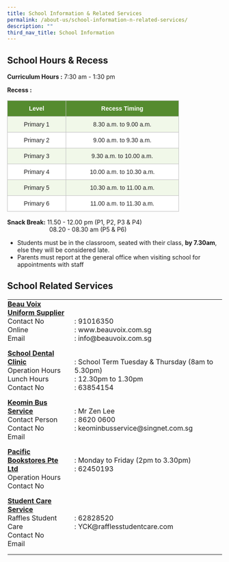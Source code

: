 ```yaml
---
title: School Information & Related Services
permalink: /about-us/school-information-n-related-services/
description: ""
third_nav_title: School Information
---
```


School Hours & Recess
---------------------

  
**Curriculum Hours :** 7:30 am - 1:30 pm     
  
**Recess :**
<style type="text/css">
.tg  {border-collapse:collapse;border-spacing:0;}
.tg td{border-color:black;border-style:solid;border-width:1px;font-family:Arial, sans-serif;font-size:14px;
  overflow:hidden;padding:10px 5px;word-break:normal;}
.tg th{border-color:black;border-style:solid;border-width:1px;font-family:Arial, sans-serif;font-size:14px;
  font-weight:normal;overflow:hidden;padding:10px 5px;word-break:normal;}
.tg .tg-zgkh{background-color:#558B2F;border-color:#c0c0c0;color:#FFF;font-weight:bold;text-align:center;vertical-align:middle}
.tg .tg-gmq1{background-color:#F1F8E9;border-color:#c0c0c0;color:#222;text-align:center;vertical-align:middle}
.tg .tg-tv98{background-color:#FFF;border-color:#c0c0c0;color:#222;text-align:center;vertical-align:middle}
</style>
<table class="tg" style="undefined;table-layout: fixed; width: 402px">
<colgroup>
<col style="width: 137.003906px">
<col style="width: 265.003906px">
</colgroup>
<thead>
  <tr>
    <th class="tg-zgkh"><span style="color:#FFF;background-color:#558B2F">Level</span></th>
    <th class="tg-zgkh"><span style="color:#FFF;background-color:#558B2F">Recess Timing</span></th>
  </tr>
</thead>
<tbody>
  <tr>
    <td class="tg-gmq1"><span style="color:#222;background-color:#F1F8E9">Primary 1</span></td>
    <td class="tg-gmq1"><span style="color:#222;background-color:#F1F8E9">8.30 a.m. to 9.00 a.m.</span></td>
  </tr>
  <tr>
    <td class="tg-tv98"><span style="color:#222;background-color:#FFF">Primary 2</span></td>
    <td class="tg-tv98"><span style="color:#222;background-color:#FFF">9.00 a.m. to 9.30 a.m.</span><br></td>
  </tr>
  <tr>
    <td class="tg-gmq1"><span style="color:#222;background-color:#F1F8E9">Primary 3</span></td>
    <td class="tg-gmq1"><span style="color:#222;background-color:#F1F8E9">9.30 a.m. to 10.00 a.m.</span></td>
  </tr>
  <tr>
    <td class="tg-tv98"><span style="color:#222;background-color:#FFF">Primary 4</span></td>
    <td class="tg-tv98"><span style="color:#222;background-color:#FFF">10.00 a.m. to 10.30 a.m.</span></td>
  </tr>
  <tr>
    <td class="tg-gmq1"><span style="color:#222;background-color:#F1F8E9">Primary 5</span></td>
    <td class="tg-gmq1"><span style="color:#222;background-color:#F1F8E9">10.30 a.m. to 11.00 a.m.</span></td>
  </tr>
  <tr>
    <td class="tg-tv98"><span style="color:#222;background-color:#FFF">Primary 6</span></td>
    <td class="tg-tv98"><span style="color:#222;background-color:#FFF">11.00 a.m. to 11.30 a.m.</span></td>
  </tr>
</tbody>
</table>

**Snack Break:** 11.50 - 12.00 pm (P1, P2, P3 & P4)  
                         08.20 - 08.30 am (P5 & P6)  
  

*   Students must be in the classroom, seated with their class, **by 7.30am**, else they will be considered late.
*   Parents must report at the general office when visiting school for appointments with staff

School Related Services
-----------------------

  

<table class="ives_tab_kosong ive_eobj_left" style="margin: 0px 10px 0px 0px; outline: 0px; padding: 0px; border-collapse: collapse; float: left; border: 1px solid transparent; table-layout: fixed;"><tbody style="margin: 0px; outline: 0px; padding: 0px;"><tr style="margin: 0px; outline: 0px; padding: 0px;"><td style="margin: 0px; outline: 0px; padding: 0px 15px 15px 0px; vertical-align: top; width: 200px;"><u style="margin: 0px; outline: 0px; padding: 0px;"><b style="margin: 0px; outline: 0px; padding: 0px;">Beau Voix Uniform Supplier<br style="margin: 0px; outline: 0px; padding: 0px;"></b></u><span style="margin: 0px; outline: 0px; padding: 0px; font-weight: normal;">Contact No</span><br style="margin: 0px; outline: 0px; padding: 0px; font-weight: 400;"><span style="margin: 0px; outline: 0px; padding: 0px; font-weight: 400;">Online</span><br style="margin: 0px; outline: 0px; padding: 0px; font-weight: 400;"><span style="margin: 0px; outline: 0px; padding: 0px; font-weight: 400;">Email</span><u style="margin: 0px; outline: 0px; padding: 0px;"><br style="margin: 0px; outline: 0px; padding: 0px;"></u></td><td style="margin: 0px; outline: 0px; padding: 0px 15px 15px 0px; vertical-align: top; width: 400px;"><span style="margin: 0px; outline: 0px; padding: 0px; font-weight: 400;"><br style="margin: 0px; outline: 0px; padding: 0px;"><br style="margin: 0px; outline: 0px; padding: 0px;">: 91016350</span><br style="margin: 0px; outline: 0px; padding: 0px; font-weight: 400;"><span style="margin: 0px; outline: 0px; padding: 0px; font-weight: 400;">: www.beauvoix.com.sg</span><br style="margin: 0px; outline: 0px; padding: 0px; font-weight: 400;"><span style="margin: 0px; outline: 0px; padding: 0px; font-weight: 400;">: info@beauvoix.com.sg</span><br style="margin: 0px; outline: 0px; padding: 0px;"></td></tr><tr style="margin: 0px; outline: 0px; padding: 0px;"><td style="margin: 0px; outline: 0px; padding: 0px 15px 15px 0px; vertical-align: top;"><u style="margin: 0px; outline: 0px; padding: 0px; font-weight: bold;">School Dental Clinic<br style="margin: 0px; outline: 0px; padding: 0px;"></u>Operation Hours<br style="margin: 0px; outline: 0px; padding: 0px;">Lunch Hours<br style="margin: 0px; outline: 0px; padding: 0px;">Contact No<br style="margin: 0px; outline: 0px; padding: 0px;"></td><td style="margin: 0px; outline: 0px; padding: 0px 15px 15px 0px; vertical-align: top;"><b style="margin: 0px; outline: 0px; padding: 0px;"><u style="margin: 0px; outline: 0px; padding: 0px;"><br style="margin: 0px; outline: 0px; padding: 0px;"></u></b>: School Term Tuesday &amp; Thursday (8am to 5.30pm)<br style="margin: 0px; outline: 0px; padding: 0px;">: 12.30pm to 1.30pm<br style="margin: 0px; outline: 0px; padding: 0px;">: 63854154<br style="margin: 0px; outline: 0px; padding: 0px;"></td></tr><tr style="margin: 0px; outline: 0px; padding: 0px;"><td style="margin: 0px; outline: 0px; padding: 0px 15px 15px 0px; vertical-align: top;"><b style="margin: 0px; outline: 0px; padding: 0px;"><u style="margin: 0px; outline: 0px; padding: 0px;">Keomin Bus Service<br style="margin: 0px; outline: 0px; padding: 0px;"></u></b>Contact Person<br style="margin: 0px; outline: 0px; padding: 0px;">Contact No<br style="margin: 0px; outline: 0px; padding: 0px;">Email<br style="margin: 0px; outline: 0px; padding: 0px;"></td><td style="margin: 0px; outline: 0px; padding: 0px 15px 15px 0px; vertical-align: top;"><br style="margin: 0px; outline: 0px; padding: 0px;">: Mr Zen Lee<br style="margin: 0px; outline: 0px; padding: 0px;">: 8620 0600<br style="margin: 0px; outline: 0px; padding: 0px;">: keominbusservice@singnet.com.sg<br style="margin: 0px; outline: 0px; padding: 0px;"></td></tr><tr style="margin: 0px; outline: 0px; padding: 0px;"><td style="margin: 0px; outline: 0px; padding: 0px 15px 15px 0px; vertical-align: top;"><b style="margin: 0px; outline: 0px; padding: 0px;"><u style="margin: 0px; outline: 0px; padding: 0px;">Pacific Bookstores Pte Ltd<br style="margin: 0px; outline: 0px; padding: 0px;"></u></b>Operation Hours<br style="margin: 0px; outline: 0px; padding: 0px;">Contact No<br style="margin: 0px; outline: 0px; padding: 0px;"></td><td style="margin: 0px; outline: 0px; padding: 0px 15px 15px 0px; vertical-align: top;"><br style="margin: 0px; outline: 0px; padding: 0px;">: Monday to Friday (2pm to 3.30pm)<br style="margin: 0px; outline: 0px; padding: 0px;">: 62450193<br style="margin: 0px; outline: 0px; padding: 0px;"></td></tr><tr style="margin: 0px; outline: 0px; padding: 0px;"><td style="margin: 0px; outline: 0px; padding: 0px 15px 15px 0px; vertical-align: top;"><u style="margin: 0px; outline: 0px; padding: 0px; font-weight: bold;">Student Care Service</u><br style="margin: 0px; outline: 0px; padding: 0px;">Raffles Student Care<br style="margin: 0px; outline: 0px; padding: 0px;">Contact No<br style="margin: 0px; outline: 0px; padding: 0px;">Email<br style="margin: 0px; outline: 0px; padding: 0px;"></td><td style="margin: 0px; outline: 0px; padding: 0px 15px 15px 0px; vertical-align: top;"><br style="margin: 0px; outline: 0px; padding: 0px;"><br style="margin: 0px; outline: 0px; padding: 0px;">: 62828520<br style="margin: 0px; outline: 0px; padding: 0px;">:&nbsp;YCK@rafflesstudentcare.com<br style="margin: 0px; outline: 0px; padding: 0px;"></td></tr></tbody></table>

  
  
  
 